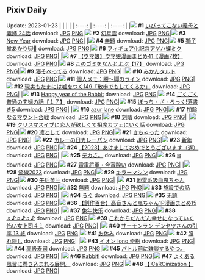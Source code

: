 ## Pixiv Daily
Update: 2023-01-23
|      |      |      |
| :----: | :----: | :----: |
|![](https://pixiv.microyu.workers.dev/c/240x480/img-master/img/2023/01/21/00/00/29/104676095_p0_master1200.jpg) **#1** [いびってこない義母と義姉  24話](https://www.pixiv.net/artworks/104676095) download: [JPG](https://pixiv.microyu.workers.dev/img-original/img/2023/01/21/00/00/29/104676095_p0.jpg) [PNG](https://pixiv.microyu.workers.dev/img-original/img/2023/01/21/00/00/29/104676095_p0.png)|![](https://pixiv.microyu.workers.dev/c/240x480/img-master/img/2023/01/22/00/57/37/104706572_p0_master1200.jpg) **#2** [幻星雲](https://www.pixiv.net/artworks/104706572) download: [JPG](https://pixiv.microyu.workers.dev/img-original/img/2023/01/22/00/57/37/104706572_p0.jpg) [PNG](https://pixiv.microyu.workers.dev/img-original/img/2023/01/22/00/57/37/104706572_p0.png)|![](https://pixiv.microyu.workers.dev/c/240x480/img-master/img/2023/01/22/01/37/45/104706897_p0_master1200.jpg) **#3** [New Year](https://www.pixiv.net/artworks/104706897) download: [JPG](https://pixiv.microyu.workers.dev/img-original/img/2023/01/22/01/37/45/104706897_p0.jpg) [PNG](https://pixiv.microyu.workers.dev/img-original/img/2023/01/22/01/37/45/104706897_p0.png)|
|![](https://pixiv.microyu.workers.dev/c/240x480/img-master/img/2023/01/21/20/13/17/104697350_p0_master1200.jpg) **#4** [無題](https://www.pixiv.net/artworks/104697350) download: [JPG](https://pixiv.microyu.workers.dev/img-original/img/2023/01/21/20/13/17/104697350_p0.jpg) [PNG](https://pixiv.microyu.workers.dev/img-original/img/2023/01/21/20/13/17/104697350_p0.png)|![](https://pixiv.microyu.workers.dev/c/240x480/img-master/img/2023/01/21/00/00/49/104676164_p0_master1200.jpg) **#5** [獅子堂あかり🐱💫](https://www.pixiv.net/artworks/104676164) download: [JPG](https://pixiv.microyu.workers.dev/img-original/img/2023/01/21/00/00/49/104676164_p0.jpg) [PNG](https://pixiv.microyu.workers.dev/img-original/img/2023/01/21/00/00/49/104676164_p0.png)|![](https://pixiv.microyu.workers.dev/c/240x480/img-master/img/2023/01/21/00/37/58/104677494_p0_master1200.jpg) **#6** [フィギュア化記念アゲハ蝶ミク](https://www.pixiv.net/artworks/104677494) download: [JPG](https://pixiv.microyu.workers.dev/img-original/img/2023/01/21/00/37/58/104677494_p0.jpg) [PNG](https://pixiv.microyu.workers.dev/img-original/img/2023/01/21/00/37/58/104677494_p0.png)|
|![](https://pixiv.microyu.workers.dev/c/240x480/img-master/img/2023/01/21/00/01/54/104676312_p0_master1200.jpg) **#7** [【ウマ娘】ウマ娘漫画まとめ41【漫画7枚】](https://www.pixiv.net/artworks/104676312) download: [JPG](https://pixiv.microyu.workers.dev/img-original/img/2023/01/21/00/01/54/104676312_p0.jpg) [PNG](https://pixiv.microyu.workers.dev/img-original/img/2023/01/21/00/01/54/104676312_p0.png)|![](https://pixiv.microyu.workers.dev/c/240x480/img-master/img/2023/01/21/12/36/57/104687435_p0_master1200.jpg) **#8** [このゴミをなんとよぶ【17】](https://www.pixiv.net/artworks/104687435) download: [JPG](https://pixiv.microyu.workers.dev/img-original/img/2023/01/21/12/36/57/104687435_p0.jpg) [PNG](https://pixiv.microyu.workers.dev/img-original/img/2023/01/21/12/36/57/104687435_p0.png)|![](https://pixiv.microyu.workers.dev/c/240x480/img-master/img/2023/01/21/00/37/44/104677490_p0_master1200.jpg) **#9** [寝そべってる](https://www.pixiv.net/artworks/104677490) download: [JPG](https://pixiv.microyu.workers.dev/img-original/img/2023/01/21/00/37/44/104677490_p0.jpg) [PNG](https://pixiv.microyu.workers.dev/img-original/img/2023/01/21/00/37/44/104677490_p0.png)|
|![](https://pixiv.microyu.workers.dev/c/240x480/img-master/img/2023/01/21/20/30/02/104697829_p0_master1200.jpg) **#10** [みかんタルト](https://www.pixiv.net/artworks/104697829) download: [JPG](https://pixiv.microyu.workers.dev/img-original/img/2023/01/21/20/30/02/104697829_p0.jpg) [PNG](https://pixiv.microyu.workers.dev/img-original/img/2023/01/21/20/30/02/104697829_p0.png)|![](https://pixiv.microyu.workers.dev/c/240x480/img-master/img/2023/01/22/09/00/03/104713385_p0_master1200.jpg) **#11** [個人メモ：腰～脚のライン](https://www.pixiv.net/artworks/104713385) download: [JPG](https://pixiv.microyu.workers.dev/img-original/img/2023/01/22/09/00/03/104713385_p0.jpg) [PNG](https://pixiv.microyu.workers.dev/img-original/img/2023/01/22/09/00/03/104713385_p0.png)|![](https://pixiv.microyu.workers.dev/c/240x480/img-master/img/2023/01/22/18/00/16/104724083_p0_master1200.jpg) **#12** [現実もたまには嘘をつく149「散歩でもしてくるか」](https://www.pixiv.net/artworks/104724083) download: [JPG](https://pixiv.microyu.workers.dev/img-original/img/2023/01/22/18/00/16/104724083_p0.jpg) [PNG](https://pixiv.microyu.workers.dev/img-original/img/2023/01/22/18/00/16/104724083_p0.png)|
|![](https://pixiv.microyu.workers.dev/c/240x480/img-master/img/2023/01/22/13/35/16/104718342_p0_master1200.jpg) **#13** [Happy year of the Rabbit](https://www.pixiv.net/artworks/104718342) download: [JPG](https://pixiv.microyu.workers.dev/img-original/img/2023/01/22/13/35/16/104718342_p0.jpg) [PNG](https://pixiv.microyu.workers.dev/img-original/img/2023/01/22/13/35/16/104718342_p0.png)|![](https://pixiv.microyu.workers.dev/c/240x480/img-master/img/2023/01/22/17/43/53/104723618_p0_master1200.jpg) **#14** [ごくごく普通の夫婦の話【１７】](https://www.pixiv.net/artworks/104723618) download: [JPG](https://pixiv.microyu.workers.dev/img-original/img/2023/01/22/17/43/53/104723618_p0.jpg) [PNG](https://pixiv.microyu.workers.dev/img-original/img/2023/01/22/17/43/53/104723618_p0.png)|![](https://pixiv.microyu.workers.dev/c/240x480/img-master/img/2023/01/21/00/06/20/104676561_p0_master1200.jpg) **#15** [ぼっち・ざ・ろっく!落書き5](https://www.pixiv.net/artworks/104676561) download: [JPG](https://pixiv.microyu.workers.dev/img-original/img/2023/01/21/00/06/20/104676561_p0.jpg) [PNG](https://pixiv.microyu.workers.dev/img-original/img/2023/01/21/00/06/20/104676561_p0.png)|
|![](https://pixiv.microyu.workers.dev/c/240x480/img-master/img/2023/01/21/12/28/16/104687257_p0_master1200.jpg) **#16** [azur lane](https://www.pixiv.net/artworks/104687257) download: [JPG](https://pixiv.microyu.workers.dev/img-original/img/2023/01/21/12/28/16/104687257_p0.jpg) [PNG](https://pixiv.microyu.workers.dev/img-original/img/2023/01/21/12/28/16/104687257_p0.png)|![](https://pixiv.microyu.workers.dev/c/240x480/img-master/img/2023/01/21/09/13/28/104683932_p0_master1200.jpg) **#17** [加齢なるマウント合戦](https://www.pixiv.net/artworks/104683932) download: [JPG](https://pixiv.microyu.workers.dev/img-original/img/2023/01/21/09/13/28/104683932_p0.jpg) [PNG](https://pixiv.microyu.workers.dev/img-original/img/2023/01/21/09/13/28/104683932_p0.png)|![](https://pixiv.microyu.workers.dev/c/240x480/img-master/img/2023/01/21/23/26/33/104703441_p0_master1200.jpg) **#18** [刻晴](https://www.pixiv.net/artworks/104703441) download: [JPG](https://pixiv.microyu.workers.dev/img-original/img/2023/01/21/23/26/33/104703441_p0.jpg) [PNG](https://pixiv.microyu.workers.dev/img-original/img/2023/01/21/23/26/33/104703441_p0.png)|
|![](https://pixiv.microyu.workers.dev/c/240x480/img-master/img/2023/01/21/09/10/11/104683893_p0_master1200.jpg) **#19** [クリスマスイブに恋人が欲しくて相席カフェにいく話](https://www.pixiv.net/artworks/104683893) download: [JPG](https://pixiv.microyu.workers.dev/img-original/img/2023/01/21/09/10/11/104683893_p0.jpg) [PNG](https://pixiv.microyu.workers.dev/img-original/img/2023/01/21/09/10/11/104683893_p0.png)|![](https://pixiv.microyu.workers.dev/c/240x480/img-master/img/2023/01/22/00/01/22/104704715_p0_master1200.jpg) **#20** [凛として](https://www.pixiv.net/artworks/104704715) download: [JPG](https://pixiv.microyu.workers.dev/img-original/img/2023/01/22/00/01/22/104704715_p0.jpg) [PNG](https://pixiv.microyu.workers.dev/img-original/img/2023/01/22/00/01/22/104704715_p0.png)|![](https://pixiv.microyu.workers.dev/c/240x480/img-master/img/2023/01/22/14/18/04/104719194_p0_master1200.jpg) **#21** [きちゃった](https://www.pixiv.net/artworks/104719194) download: [JPG](https://pixiv.microyu.workers.dev/img-original/img/2023/01/22/14/18/04/104719194_p0.jpg) [PNG](https://pixiv.microyu.workers.dev/img-original/img/2023/01/22/14/18/04/104719194_p0.png)|
|![](https://pixiv.microyu.workers.dev/c/240x480/img-master/img/2023/01/22/20/30/01/104728441_p0_master1200.jpg) **#22** [カレーの日カレーパン](https://www.pixiv.net/artworks/104728441) download: [JPG](https://pixiv.microyu.workers.dev/img-original/img/2023/01/22/20/30/01/104728441_p0.jpg) [PNG](https://pixiv.microyu.workers.dev/img-original/img/2023/01/22/20/30/01/104728441_p0.png)|![](https://pixiv.microyu.workers.dev/c/240x480/img-master/img/2023/01/22/00/49/44/104705167_p0_master1200.jpg) **#23** [新年](https://www.pixiv.net/artworks/104705167) download: [JPG](https://pixiv.microyu.workers.dev/img-original/img/2023/01/22/00/49/44/104705167_p0.jpg) [PNG](https://pixiv.microyu.workers.dev/img-original/img/2023/01/22/00/49/44/104705167_p0.png)|![](https://pixiv.microyu.workers.dev/c/240x480/img-master/img/2023/01/22/00/36/59/104705988_p0_master1200.jpg) **#24** [【2023】あけましておめでとうございます（遅）](https://www.pixiv.net/artworks/104705988) download: [JPG](https://pixiv.microyu.workers.dev/img-original/img/2023/01/22/00/36/59/104705988_p0.jpg) [PNG](https://pixiv.microyu.workers.dev/img-original/img/2023/01/22/00/36/59/104705988_p0.png)|
|![](https://pixiv.microyu.workers.dev/c/240x480/img-master/img/2023/01/21/17/31/34/104692742_p0_master1200.jpg) **#25** [デカさ。](https://www.pixiv.net/artworks/104692742) download: [JPG](https://pixiv.microyu.workers.dev/img-original/img/2023/01/21/17/31/34/104692742_p0.jpg) [PNG](https://pixiv.microyu.workers.dev/img-original/img/2023/01/21/17/31/34/104692742_p0.png)|![](https://pixiv.microyu.workers.dev/c/240x480/img-master/img/2023/01/21/21/00/10/104698741_p0_master1200.jpg) **#26** [❄️](https://www.pixiv.net/artworks/104698741) download: [JPG](https://pixiv.microyu.workers.dev/img-original/img/2023/01/21/21/00/10/104698741_p0.jpg) [PNG](https://pixiv.microyu.workers.dev/img-original/img/2023/01/21/21/00/10/104698741_p0.png)|![](https://pixiv.microyu.workers.dev/c/240x480/img-master/img/2023/01/22/00/13/22/104705259_p0_master1200.jpg) **#27** [雷電将軍・今宵酔い](https://www.pixiv.net/artworks/104705259) download: [JPG](https://pixiv.microyu.workers.dev/img-original/img/2023/01/22/00/13/22/104705259_p0.jpg) [PNG](https://pixiv.microyu.workers.dev/img-original/img/2023/01/22/00/13/22/104705259_p0.png)|
|![](https://pixiv.microyu.workers.dev/c/240x480/img-master/img/2023/01/21/09/28/40/104684137_p0_master1200.jpg) **#28** [流線2023](https://www.pixiv.net/artworks/104684137) download: [JPG](https://pixiv.microyu.workers.dev/img-original/img/2023/01/21/09/28/40/104684137_p0.jpg) [PNG](https://pixiv.microyu.workers.dev/img-original/img/2023/01/21/09/28/40/104684137_p0.png)|![](https://pixiv.microyu.workers.dev/c/240x480/img-master/img/2023/01/22/00/00/32/104704588_p0_master1200.jpg) **#29** [キラーマシン](https://www.pixiv.net/artworks/104704588) download: [JPG](https://pixiv.microyu.workers.dev/img-original/img/2023/01/22/00/00/32/104704588_p0.jpg) [PNG](https://pixiv.microyu.workers.dev/img-original/img/2023/01/22/00/00/32/104704588_p0.png)|![](https://pixiv.microyu.workers.dev/c/240x480/img-master/img/2023/01/21/01/01/43/104678109_p0_master1200.jpg) **#30** [午后芙兰](https://www.pixiv.net/artworks/104678109) download: [JPG](https://pixiv.microyu.workers.dev/img-original/img/2023/01/21/01/01/43/104678109_p0.jpg) [PNG](https://pixiv.microyu.workers.dev/img-original/img/2023/01/21/01/01/43/104678109_p0.png)|
|![](https://pixiv.microyu.workers.dev/c/240x480/img-master/img/2023/01/21/22/39/11/104701953_p0_master1200.jpg) **#31** [地雷系吸血鬼ちゃん](https://www.pixiv.net/artworks/104701953) download: [JPG](https://pixiv.microyu.workers.dev/img-original/img/2023/01/21/22/39/11/104701953_p0.jpg) [PNG](https://pixiv.microyu.workers.dev/img-original/img/2023/01/21/22/39/11/104701953_p0.png)|![](https://pixiv.microyu.workers.dev/c/240x480/img-master/img/2023/01/21/20/53/57/104698529_p0_master1200.jpg) **#32** [無題](https://www.pixiv.net/artworks/104698529) download: [JPG](https://pixiv.microyu.workers.dev/img-original/img/2023/01/21/20/53/57/104698529_p0.jpg) [PNG](https://pixiv.microyu.workers.dev/img-original/img/2023/01/21/20/53/57/104698529_p0.png)|![](https://pixiv.microyu.workers.dev/c/240x480/img-master/img/2023/01/21/18/47/24/104695093_p0_master1200.jpg) **#33** [施設での話](https://www.pixiv.net/artworks/104695093) download: [JPG](https://pixiv.microyu.workers.dev/img-original/img/2023/01/21/18/47/24/104695093_p0.jpg) [PNG](https://pixiv.microyu.workers.dev/img-original/img/2023/01/21/18/47/24/104695093_p0.png)|
|![](https://pixiv.microyu.workers.dev/c/240x480/img-master/img/2023/01/22/18/09/53/104724390_p0_master1200.jpg) **#34** [ろぐ](https://www.pixiv.net/artworks/104724390) download: [JPG](https://pixiv.microyu.workers.dev/img-original/img/2023/01/22/18/09/53/104724390_p0.jpg) [PNG](https://pixiv.microyu.workers.dev/img-original/img/2023/01/22/18/09/53/104724390_p0.png)|![](https://pixiv.microyu.workers.dev/c/240x480/img-master/img/2023/01/22/01/17/51/104707229_p0_master1200.jpg) **#35** [无题](https://www.pixiv.net/artworks/104707229) download: [JPG](https://pixiv.microyu.workers.dev/img-original/img/2023/01/22/01/17/51/104707229_p0.jpg) [PNG](https://pixiv.microyu.workers.dev/img-original/img/2023/01/22/01/17/51/104707229_p0.png)|![](https://pixiv.microyu.workers.dev/c/240x480/img-master/img/2023/01/21/00/00/23/104676062_p0_master1200.jpg) **#36** [【創作百合】高音さんと嵐ちゃん1P漫画まとめ15](https://www.pixiv.net/artworks/104676062) download: [JPG](https://pixiv.microyu.workers.dev/img-original/img/2023/01/21/00/00/23/104676062_p0.jpg) [PNG](https://pixiv.microyu.workers.dev/img-original/img/2023/01/21/00/00/23/104676062_p0.png)|
|![](https://pixiv.microyu.workers.dev/c/240x480/img-master/img/2023/01/22/00/19/48/104705475_p0_master1200.jpg) **#37** [兔年快乐](https://www.pixiv.net/artworks/104705475) download: [JPG](https://pixiv.microyu.workers.dev/img-original/img/2023/01/22/00/19/48/104705475_p0.jpg) [PNG](https://pixiv.microyu.workers.dev/img-original/img/2023/01/22/00/19/48/104705475_p0.png)|![](https://pixiv.microyu.workers.dev/c/240x480/img-master/img/2023/01/22/01/44/46/104707952_p0_master1200.jpg) **#38** [♬♪♬♪♬♪](https://www.pixiv.net/artworks/104707952) download: [JPG](https://pixiv.microyu.workers.dev/img-original/img/2023/01/22/01/44/46/104707952_p0.jpg) [PNG](https://pixiv.microyu.workers.dev/img-original/img/2023/01/22/01/44/46/104707952_p0.png)|![](https://pixiv.microyu.workers.dev/c/240x480/img-master/img/2023/01/21/17/07/51/104692606_p0_master1200.jpg) **#39** [これからだんだん幸せになっていく怖い女上司４１](https://www.pixiv.net/artworks/104692606) download: [JPG](https://pixiv.microyu.workers.dev/img-original/img/2023/01/21/17/07/51/104692606_p0.jpg) [PNG](https://pixiv.microyu.workers.dev/img-original/img/2023/01/21/17/07/51/104692606_p0.png)|
|![](https://pixiv.microyu.workers.dev/c/240x480/img-master/img/2023/01/22/08/46/37/104713157_p0_master1200.jpg) **#40** [サーモンラン デンセツさんの引率 13 終](https://www.pixiv.net/artworks/104713157) download: [JPG](https://pixiv.microyu.workers.dev/img-original/img/2023/01/22/08/46/37/104713157_p0.jpg) [PNG](https://pixiv.microyu.workers.dev/img-original/img/2023/01/22/08/46/37/104713157_p0.png)|![](https://pixiv.microyu.workers.dev/c/240x480/img-master/img/2023/01/22/01/04/49/104706834_p0_master1200.jpg) **#41** [お休み](https://www.pixiv.net/artworks/104706834) download: [JPG](https://pixiv.microyu.workers.dev/img-original/img/2023/01/22/01/04/49/104706834_p0.jpg) [PNG](https://pixiv.microyu.workers.dev/img-original/img/2023/01/22/01/04/49/104706834_p0.png)|![](https://pixiv.microyu.workers.dev/c/240x480/img-master/img/2023/01/21/00/00/39/104676133_p0_master1200.jpg) **#42** [照れ隠し](https://www.pixiv.net/artworks/104676133) download: [JPG](https://pixiv.microyu.workers.dev/img-original/img/2023/01/21/00/00/39/104676133_p0.jpg) [PNG](https://pixiv.microyu.workers.dev/img-original/img/2023/01/21/00/00/39/104676133_p0.png)|
|![](https://pixiv.microyu.workers.dev/c/240x480/img-master/img/2023/01/21/12/18/46/104687087_p0_master1200.jpg) **#43** [イオン Iono 奇樹](https://www.pixiv.net/artworks/104687087) download: [JPG](https://pixiv.microyu.workers.dev/img-original/img/2023/01/21/12/18/46/104687087_p0.jpg) [PNG](https://pixiv.microyu.workers.dev/img-original/img/2023/01/21/12/18/46/104687087_p0.png)|![](https://pixiv.microyu.workers.dev/c/240x480/img-master/img/2023/01/22/00/03/34/104704868_p0_master1200.jpg) **#44** [高級寿司](https://www.pixiv.net/artworks/104704868) download: [JPG](https://pixiv.microyu.workers.dev/img-original/img/2023/01/22/00/03/34/104704868_p0.jpg) [PNG](https://pixiv.microyu.workers.dev/img-original/img/2023/01/22/00/03/34/104704868_p0.png)|![](https://pixiv.microyu.workers.dev/c/240x480/img-master/img/2023/01/22/06/55/09/104711973_p0_master1200.jpg) **#45** [バトル前に雑談するやつ。](https://www.pixiv.net/artworks/104711973) download: [JPG](https://pixiv.microyu.workers.dev/img-original/img/2023/01/22/06/55/09/104711973_p0.jpg) [PNG](https://pixiv.microyu.workers.dev/img-original/img/2023/01/22/06/55/09/104711973_p0.png)|
|![](https://pixiv.microyu.workers.dev/c/240x480/img-master/img/2023/01/22/13/27/21/104718197_p0_master1200.jpg) **#46** [Rabbit!](https://www.pixiv.net/artworks/104718197) download: [JPG](https://pixiv.microyu.workers.dev/img-original/img/2023/01/22/13/27/21/104718197_p0.jpg) [PNG](https://pixiv.microyu.workers.dev/img-original/img/2023/01/22/13/27/21/104718197_p0.png)|![](https://pixiv.microyu.workers.dev/c/240x480/img-master/img/2023/01/22/12/44/43/104717391_p0_master1200.jpg) **#47** [よくある風習に巻き込まれる展開。](https://www.pixiv.net/artworks/104717391) download: [JPG](https://pixiv.microyu.workers.dev/img-original/img/2023/01/22/12/44/43/104717391_p0.jpg) [PNG](https://pixiv.microyu.workers.dev/img-original/img/2023/01/22/12/44/43/104717391_p0.png)|![](https://pixiv.microyu.workers.dev/c/240x480/img-master/img/2023/01/22/00/17/44/104705414_p0_master1200.jpg) **#48** [【 CaRCinization 】](https://www.pixiv.net/artworks/104705414) download: [JPG](https://pixiv.microyu.workers.dev/img-original/img/2023/01/22/00/17/44/104705414_p0.jpg) [PNG](https://pixiv.microyu.workers.dev/img-original/img/2023/01/22/00/17/44/104705414_p0.png)|
